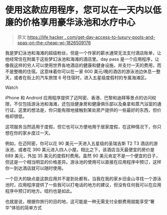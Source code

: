 # 使用这款应用程序，您可以在一天内以低廉的价格享用豪华泳池和水疗中心

> 原文:[https://life hacker . com/get-day-access-to-luxury-pools-and-spas-on-the-cheap-wi-1826509176](https://lifehacker.com/get-day-access-to-luxury-pools-and-spas-on-the-cheap-wi-1826509176)

我是梦幻泳池和海滩的超级粉丝，但是一个作家的薪水通常无法支付酒店账单，让他经常住在附属于这些梦幻泳池和海滩的酒店里。day pass 是一个应用程序，让像我这样的穷人可以使用世界各地酒店的健康和健身设施，并支付一天的费用，而不是整晚的住宿。这意味着你可以在一家 600 美元/晚的酒店的游泳池边休息一整天，或者在街上的汽车旅馆 6 号住宿时，进入五星级度假村的专属海滩区。

Watch

iPhone 和 Android 应用程序提供了迈阿密、香港、巴黎和迪拜等景点的访问权限，不仅包括游泳池和海滩，还包括健身房和健康俱乐部以及桑拿和蒸汽浴室的通行证。这里的想法是，你只能有限地接触到某处房产提供的一些最好的东西，但价格却很低。

这项服务当然适用于度假，但它也可以方便地用于居家度假，在这种情况下，你只想在你的家乡度过一天。

例如，在迈阿密，你可以花 90 美元一天进入五星级的圣瑞吉斯 T2 T3 酒店的游泳池，或者花 390 美元进入四人小屋。相比之下，该酒店当天最便宜的房价是 689 美元，外加 35 美元的度假村费用。虽然 90 美元肯定不是一个便宜的日子，但这是一个相当明显的价格差异。游泳池的使用可以直接在应用程序中预订，这样你一到达酒店就可以随时使用。

一个巨大的缺点是这款应用并不是到处都有。当我在我的家乡旧金山寻找一个游泳池时，应用程序提供了一些我可以打电话的地方的建议，但没有任何我可以在应用程序中预订的地方。纽约也是如此。

也就是说，根据你旅行的目的地，这可能是一种无需支付全额费用就能享受“奢华”体验的简单方式